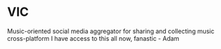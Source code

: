 # VIC
Music-oriented social media aggregator for sharing and collecting music cross-platform
I have access to this all now, fanastic - Adam
